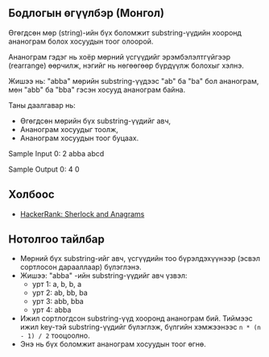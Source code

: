 ## Бодлогын өгүүлбэр (Монгол)

Өгөгдсөн мөр (string)-ийн бүх боломжит substring-үүдийн хооронд ананограм болох хосуудын тоог олоорой.

Ананограм гэдэг нь хоёр мөрний үсгүүдийг эрэмбэлэлтгүйгээр (rearrange) өөрчилж, нэгийг нь нөгөөгөөр бүрдүүлж болохыг хэлнэ.

Жишээ нь: "abba" мөрийн substring-үүдээс "ab" ба "ba" бол ананограм, мөн "abb" ба "bba" гэсэн хосууд ананограм байна.

Таны даалгавар нь:
- Өгөгдсөн мөрийн бүх substring-үүдийг авч,
- Ананограм хосуудыг тоолж,
- Ананограм хосуудын тоог буцаах.

Sample Input 0: 
2
abba
abcd

Sample Output 0:
4
0

## Холбоос

- [HackerRank: Sherlock and Anagrams](https://www.hackerrank.com/challenges/sherlock-and-anagrams/problem?isFullScreen=true)



##  Нотолгоо тайлбар

- Мөрний бүх substring-ийг авч, үсгүүдийн тоо бүрэлдэхүүнээр (эсвэл сортлосон дарааллаар) бүлэглэнэ.
- Жишээ: "abba" -ийн substring-үүдийг авч үзвэл:
  - урт 1: a, b, b, a
  - урт 2: ab, bb, ba
  - урт 3: abb, bba
  - урт 4: abba
- Ижил сортлогдсон substring-үүд хооронд ананограм бий. Тиймээс ижил key-тэй substring-үүдийг бүлэглэж, бүлгийн хэмжээнээс `n * (n - 1) / 2` тооцоолно.
- Энэ нь бүх боломжит ананограм хосуудын тоог өгнө.
